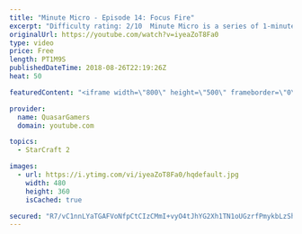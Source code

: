 ```yaml
---
title: "Minute Micro - Episode 14: Focus Fire"
excerpt: "Difficulty rating: 2/10  Minute Micro is a series of 1-minute videos explaining how to perform common micro techniques. This episode is on focus fire.  twitch.tv/Quasarprintf"
originalUrl: https://youtube.com/watch?v=iyeaZoT8Fa0
type: video
price: Free
length: PT1M9S
publishedDateTime: 2018-08-26T22:19:26Z
heat: 50

featuredContent: "<iframe width=\"800\" height=\"500\" frameborder=\"0\" src=\"https://www.youtube.com/embed/iyeaZoT8Fa0\" allow=\"accelerometer; autoplay; encrypted-media; gyroscope; picture-in-picture\" allowfullscreen></iframe>"

provider:
  name: QuasarGamers
  domain: youtube.com

topics:
  - StarCraft 2

images:
  - url: https://i.ytimg.com/vi/iyeaZoT8Fa0/hqdefault.jpg
    width: 480
    height: 360
    isCached: true

secured: "R7/vC1nnLYaTGAFVoNfpCtCIzCMmI+vyO4tJhYG2Xh1TN1oUGzrfPmykbLzShlU3iYoZaKEGaw9TrRPpXX2q1/wNrtt6nksaE5pitIOXzvHGdh/4r2PvL8f0ul+3O7iFul/gZGqXRna9eqHxFGfIbHdqHoMLt0FmQ88PA+lwcDPuSIjaw3OjrhRlzWI+rmW46khQbeoR9RgrmRaJwzdvL4QYjHhDtkzSlkKSLyEmha5yhM9HhxtExy0K2f0oTB6fGQhbjdM/0Nh+ORsI+tvbMPhT5xkUY7Efar+WKQwTNcD+z6R9YTT/kxT50+7d5zQpjoBqoul+oMWZBI45YX0XmmJ9/cIE8QIUNGQcZcNJtCphb7GtXwzzsai6ee1pSWeYg5/ezk8sKy1w0v5D7cFFGvEXvThZquu1fz1x1QvCFRE=;znMjnkNel02PtpeZNOL19A=="
---
```


